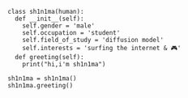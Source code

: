 ```
class sh1n1ma(human):
  def __init__(self):
    self.gender = 'male'
    self.occupation = 'student'
    self.field_of_study = 'diffusion model'
    self.interests = 'surfing the internet & 🎮'
  def greeting(self):
    print("hi,i'm sh1n1ma")

sh1n1ma = sh1n1ma()
sh1n1ma.greeting()
```

<!---
Sh1n1ma/Sh1n1ma is a ✨ special ✨ repository because its `README.md` (this file) appears on your GitHub profile.
You can click the Preview link to take a look at your changes.
--->
